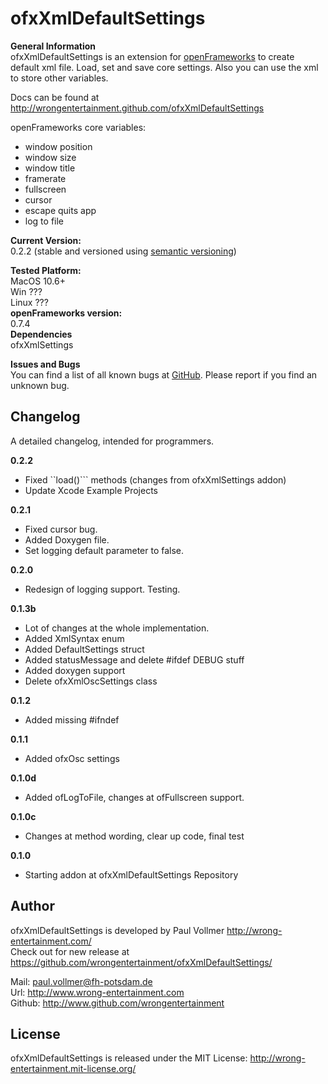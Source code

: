 # ofxXmlDefaultSettings


**General Information**  
ofxXmlDefaultSettings is an extension for [openFrameworks](http://www.openframeworks.cc/) to create default xml file. Load, set and save core settings. Also you can use the xml to store other variables.  
  
Docs can be found at http://wrongentertainment.github.com/ofxXmlDefaultSettings  
  
openFrameworks core variables:  
- window position  
- window size  
- window title  
- framerate  
- fullscreen  
- cursor  
- escape quits app  
- log to file  
  
**Current Version:**  
0.2.2 (stable and versioned using [semantic versioning](http://semver.org/))   
  
**Tested Platform:**  
MacOS 10.6+   
Win ???  
Linux ???  
**openFrameworks version:**  
0.7.4  
**Dependencies**  
ofxXmlSettings  

**Issues and Bugs**  
You can find a list of all known bugs at [GitHub](https://github.com/wrongentertainment/ofxXmlDefaulSettings/issues). Please report if you find an unknown bug.  


## Changelog  
A detailed changelog, intended for programmers.  
  
**0.2.2**  
- Fixed ``load()``` methods (changes from ofxXmlSettings addon)
- Update Xcode Example Projects

**0.2.1**  
- Fixed cursor bug.  
- Added Doxygen file.  
- Set logging default parameter to false.  
  
**0.2.0**  
- Redesign of logging support. Testing.  

**0.1.3b**  
- Lot of changes at the whole implementation.  
 - Added XmlSyntax enum  
 - Added DefaultSettings struct  
 - Added statusMessage and delete #ifdef DEBUG stuff  
 - Added doxygen support  
 - Delete ofxXmlOscSettings class  
  
**0.1.2**  
- Added missing #ifndef  
  
**0.1.1**  
- Added ofxOsc settings  
  
**0.1.0d**  
- Added ofLogToFile, changes at ofFullscreen support.  
  
**0.1.0c**  
- Changes at method wording, clear up code, final test  
  
**0.1.0**  
- Starting addon at ofxXmlDefaultSettings Repository  
  
  
## Author  
ofxXmlDefaultSettings is developed by Paul Vollmer http://wrong-entertainment.com/  
Check out for new release at https://github.com/wrongentertainment/ofxXmlDefaultSettings/  
  
Mail: paul.vollmer@fh-potsdam.de  
Url: http://www.wrong-entertainment.com  
Github: http://www.github.com/wrongentertainment  


## License 
ofxXmlDefaultSettings is released under the MIT License: http://wrong-entertainment.mit-license.org/
